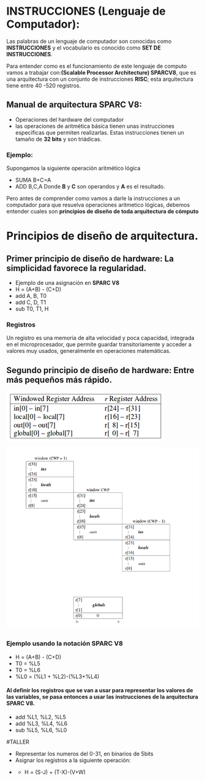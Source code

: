 # INSTRUCCIONES (Lenguaje de Computador):
Las palabras de un lenguaje de computador son conocidas como **INSTRUCCIONES** y el vocabulario es conocido como **SET DE INSTRUCCIONES**.

Para entender como es el funcionamiento de este lenguaje de computo vamos a trabajar con:**(Scalable Processor Architecture) SPARCV8**, que es una arquitectura con un conjunto de instrucciones **RISC**; esta arquitectura tiene entre 40 -520 registros.

## Manual de arquitectura SPARC V8:
* Operaciones del hardware del computador
* las operaciones de aritmética básica tienen unas instrucciones especificas que permiten realizarlas. Estas instrucciones tienen un tamaño de **32 bits** y son triádicas.
### Ejemplo:
Supongamos la siguiente operación aritmético lógica
* SUMA B+C=A
* ADD B,C,A
Donde **B** y **C** son operandos y **A** es el resultado.


Pero antes de comprender como vamos a darle la instrucciones a un computador para que resuelva operaciones aritmetico lógicas, debemos entender cuales son **principios de diseño de toda arquitectura de cómputo**

# Principios de diseño de arquitectura.
## Primer principio de diseño de hardware: La simplicidad favorece la regularidad.
* Ejemplo de una asignación en **SPARC V8**
*  H = (A+B) - (C+D)
*  add A, B, T0  
*  add C, D, T1 
*  sub T0, T1, H 

### Registros
Un registro es una memoria de alta velocidad y poca capacidad, integrada en el microprocesador, que permite guardar transitoriamente y acceder a valores muy usados, generalmente en operaciones matemáticas.
## Segundo principio de diseño de hardware: Entre más pequeños más rápido.

 ![Registros  en SPARC V8](./images/registros.png "Definición de registros de la arquitectura SPARC V8")
 
 ![Registros en Ventanas  en SPARC V8](./images/ventaneo.png "Definición de registros en las ventanas de la arquitectura SPARC V8")
 
 ### Ejemplo usando la notación SPARC V8
 * H = (A+B) - (C+D)
 * T0 = %L5
 * T0 = %L6
 * %L0 = (%L1 + %L2)-(%L3+%L4)
 
 #### Al definir los registros que se van a usar para representar los valores de las variables, se pasa entonces a usar las instrucciones de la arquitectura SPARC V8.
 * add %L1, %L2, %L5
 * add %L3, %L4, %L6
 * sub %L5, %L6, %L0
 
 #TALLER
 * Representar los numeros del 0-31, en binarios de 5bits
 * Asignar los registros a la siguiente operación: 
 + + H = (S-J) + (T-X)-(V+W)
 
 
 
 



